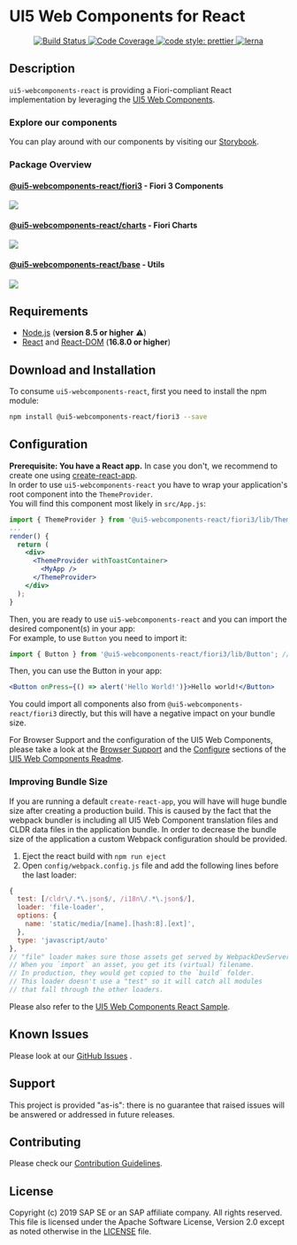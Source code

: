 <a name="top"></a>
# UI5 Web Components for React
<p align="center">
  <a href="https://travis-ci.org/SAP/ui5-webcomponents-react" target="_blank">
    <img alt="Build Status" src="https://img.shields.io/travis/SAP/ui5-webcomponents-react/master.svg">
  </a>
  <a href="https://coveralls.io/github/SAP/ui5-webcomponents-react" target="_blank">
    <img alt="Code Coverage" src="https://img.shields.io/coveralls/github/SAP/ui5-webcomponents-react/master.svg">
  </a>
  <!-- <a href="https://sap-ea.slack.com/messages/CEN48B210" target="_blank">
    <img alt="Slack Badge" src="https://badgen.net/badge/slack/ui5-webcomponents-react/orange?icon=slack">
  </a> -->
  <a href="https://github.com/prettier/prettier" target="_blank">
    <img alt="code style: prettier" src="https://img.shields.io/badge/code_style-prettier-ff69b4.svg"> 
  </a>
  <a href="https://lernajs.io/" target="_blank">
  <img alt="lerna" src="https://img.shields.io/badge/maintained%20with-lerna-cc00ff.svg">
  </a>

</p>

<!-- *********************************************************************** -->
<a name="description"></a>
## Description

`ui5-webcomponents-react` is providing a Fiori-compliant React implementation by leveraging the [UI5 Web Components](https://github.com/SAP/ui5-webcomponents).

### Explore our components
You can play around with our components by visiting our [Storybook](https://sap.github.io/ui5-webcomponents-react/).

### Package Overview

#### [@ui5-webcomponents-react/fiori3](https://github.com/SAP/ui5-webcomponents-react/tree/master/packages/fiori3) - Fiori 3 Components
[![](https://img.shields.io/npm/v/@ui5-webcomponents-react/fiori3.svg)](https://www.npmjs.com/package/@ui5-webcomponents-react/fiori3)
<!-- ![https://bundlephobia.com/result?p=@ui5-webcomponents-react/fiori3](https://img.shields.io/bundlephobia/min/@ui5-webcomponents-react/fiori3.svg?label=size) --> 
<!-- ![https://bundlephobia.com/result?p=@ui5-webcomponents-react/fiori3](https://img.shields.io/bundlephobia/minzip/@ui5-webcomponents-react/fiori3.svg?label=gzip%20size) -->

#### [@ui5-webcomponents-react/charts](https://github.com/SAP/ui5-webcomponents-react/tree/master/packages/charts) - Fiori Charts 
[![](https://img.shields.io/npm/v/@ui5-webcomponents-react/charts.svg)](https://www.npmjs.com/package/@ui5-webcomponents-react/charts)
<!-- ![https://bundlephobia.com/result?p=@ui5-webcomponents-react/charts](https://img.shields.io/bundlephobia/min/@ui5-webcomponents-react/charts.svg?label=size)  -->
<!-- ![https://bundlephobia.com/result?p=@ui5-webcomponents-react/charts](https://img.shields.io/bundlephobia/minzip/@ui5-webcomponents-react/charts.svg?label=gzip%20size) -->

#### [@ui5-webcomponents-react/base](https://github.com/SAP/ui5-webcomponents-react/tree/master/packages/base) - Utils
[![](https://img.shields.io/npm/v/@ui5-webcomponents-react/base.svg)](https://www.npmjs.com/package/@ui5-webcomponents-react/base)
<!-- ![https://bundlephobia.com/result?p=@ui5-webcomponents-react/base](https://img.shields.io/bundlephobia/min/@ui5-webcomponents-react/base.svg?label=size) --> 
<!-- ![https://bundlephobia.com/result?p=@ui5-webcomponents-react/base](https://img.shields.io/bundlephobia/minzip/@ui5-webcomponents-react/base.svg?label=gzip%20size) -->


<!-- *********************************************************************** -->
<a name="requirements"></a>
## Requirements

- [Node.js](https://nodejs.org/) (**version 8.5 or higher** ⚠️)
- [React](https://www.npmjs.com/package/react) and [React-DOM](https://www.npmjs.com/package/react-dom) (**16.8.0 or higher**)


<!-- *********************************************************************** -->
<a name="download"></a>
## Download and Installation

To consume `ui5-webcomponents-react`, first you need to install the npm module:
```sh
npm install @ui5-webcomponents-react/fiori3 --save
```

<!-- *********************************************************************** -->
<a name="configuration"></a>
## Configuration

**Prerequisite: You have a React app.** In case you don't, we recommend to create one using [create-react-app](https://facebook.github.io/create-react-app/).<br/>
In order to use `ui5-webcomponents-react` you have to wrap your application's root component into the `ThemeProvider`.<br/>
You will find this component most likely in `src/App.js`: 
```jsx
import { ThemeProvider } from '@ui5-webcomponents-react/fiori3/lib/ThemeProvider';
...
render() {
  return (
    <div>
      <ThemeProvider withToastContainer>
        <MyApp />
      </ThemeProvider>
    </div>
  );
}
```

Then, you are ready to use `ui5-webcomponents-react` and you can import the desired component(s) in your app:<br />
For example, to use ```Button``` you need to import it:

```jsx
import { Button } from '@ui5-webcomponents-react/fiori3/lib/Button'; // loads ui5-button wrapped in a ui5-webcomponents-react component
```

Then, you can use the Button in your app:

```jsx
<Button onPress={() => alert('Hello World!')}>Hello world!</Button>
```

You could import all components also from `@ui5-webcomponents-react/fiori3` directly, but this will have a negative impact on your bundle size.

For Browser Support and the configuration of the UI5 Web Components, please take a look at the 
 [Browser Support](https://github.com/SAP/ui5-webcomponents#browser-support) and the
 [Configure](https://github.com/SAP/ui5-webcomponents#browser-support) sections of the 
 [UI5 Web Components Readme](https://github.com/SAP/ui5-webcomponents#ui5-web-components).
 
### Improving Bundle Size
If you are running a default `create-react-app`, you will have will huge bundle size after creating a production build. 
This is caused by the fact that the webpack bundler is including all UI5 Web Component translation files and CLDR data files in the application bundle. 
In order to decrease the bundle size of the application a custom Webpack configuration should be provided.
1. Eject the react build with ```npm run eject```
2. Open ```config/webpack.config.js``` file and add the following lines before the last loader:
```js
{
  test: [/cldr\/.*\.json$/, /i18n\/.*\.json$/],
  loader: 'file-loader',
  options: {
    name: 'static/media/[name].[hash:8].[ext]',
  },
  type: 'javascript/auto'
},
// "file" loader makes sure those assets get served by WebpackDevServer.
// When you `import` an asset, you get its (virtual) filename.
// In production, they would get copied to the `build` folder.
// This loader doesn't use a "test" so it will catch all modules
// that fall through the other loaders.
```
Please also refer to the [UI5 Web Components React Sample](https://github.com/SAP/ui5-webcomponents-sample-react#configure-react-build).

<!-- *********************************************************************** -->
<a name="issues"></a>
## Known Issues

Please look at our [GitHub Issues](https://github.com/SAP/ui5-webcomponents-react/issues) .



<!-- *********************************************************************** -->
<a name="support"></a>
## Support

This project is provided "as-is": there is no guarantee that raised issues will be answered or addressed in future releases.

<!-- *********************************************************************** -->
<a name="contributing"></a>
## Contributing
Please check our [Contribution Guidelines](/CONTRIBUTING.md).

<!-- *********************************************************************** -->
## License
Copyright (c) 2019 SAP SE or an SAP affiliate company. All rights reserved.
This file is licensed under the Apache Software License, Version 2.0 except as noted otherwise in the [LICENSE](/LICENSE) file.

